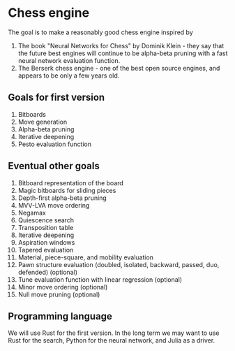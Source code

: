 # Chess engine
The goal is to make a reasonably good chess engine inspired by
1. The book "Neural Networks for Chess" by Dominik Klein - they say that the future best engines will continue to be alpha-beta pruning with a fast neural network evaluation function.
2. The Berserk chess engine - one of the best open source engines, and appears to be only a few years old.

## Goals for first version
1. Bitboards
2. Move generation
3. Alpha-beta pruning
4. Iterative deepening
5. Pesto evaluation function
 
## Eventual other goals
1. Bitboard representation of the board
2. Magic bitboards for sliding pieces
3. Depth-first alpha-beta pruning
4. MVV-LVA move ordering
5. Negamax
6. Quiescence search
7. Transposition table
8. Iterative deepening
9. Aspiration windows
10. Tapered evaluation
11. Material, piece-square, and mobility evaluation
12. Pawn structure evaluation (doubled, isolated, backward, passed, duo, defended) (optional)
13. Tune evaluation function with linear regression (optional)
14. Minor move ordering (optional)
15. Null move pruning (optional)

## Programming language
We will use Rust for the first version. In the long term we may want to use Rust for the search, Python for the neural network, and Julia as a driver.
